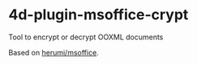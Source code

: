 # 4d-plugin-msoffice-crypt
Tool to encrypt or decrypt OOXML documents

Based on [herumi/msoffice](https://github.com/herumi/msoffice).


